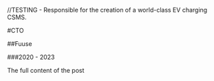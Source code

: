 ﻿//TESTING - Responsible for the creation of a world-class EV charging CSMS.

#CTO

##Fuuse

###2020 - 2023

The full content of the post